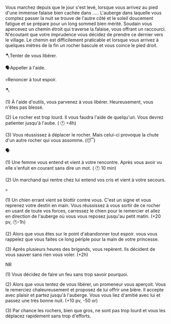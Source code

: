 Vous marchez depuis que le jour s'est levé, lorsque vous arrivez au pied d'une immense falaise bien cachée dans ..... L'auberge dans laquelle vous comptez passer la nuit se trouve de l'autre côté et le soleil doucement fatigue et se prépare pour un long sommeil bien mérité. Soudain vous apercevez un chemin étroit qui traverse la falaise, vous offrant un raccourci. N'écoutant que votre imprudence vous décidez de prendre ce dernier vers le village. Le chemin est difficilement praticable et lorsque vous arrivez à quelques mètres de la fin un rocher bascule et vous coince le pied droit.

🪓Tenter de vous libérer.

🗣Appeller à l'aide.

💀Renoncer à tout espoir.


🪓

(1) À l'aide d'outils, vous parvenez à vous libérer. Heureusement, vous n'êtes pas blessé.

(2) Le rocher est trop lourd. Il vous faudra l'aide de quelqu'un. Vous devrez patienter jusqu'à l'aube. ( 🕐 +4h)

(3) Vous réussissez à déplacer le rocher. Mais celui-ci provoque la chute d'un autre rocher qui vous assomme. (😴)


🗣

(1) Une femme vous entend et vient à votre rencontre. Après vous avoir vu elle s'enfuit en courant sans dire un mot. ( 🕐 10 min)

(2) Un marchand qui rentre chez lui entend vos cris et vient à votre secours.


💀

(1) Un chien errant vient se blottir contre vous. C'est un signe et vous reprenez votre destin en main. Vous réussissez à vous sortir de ce rocher en usant de toute vos forces, carressez le chien pour le remercier et allez en direction de l'auberge où vous vous reposez jusqu'au petit matin. (+20 pv, 🕐-1h)

(2) Alors que vous êtes sur le point d'abandonner tout espoir. vous vous rappelez que vous faites ce long périple pour la main de votre princesse. 

(3) Après plusieurs heures des brigands, vous repèrent. Ils décident de vous sauver sans rien vous voler. (+2h)


NR

(1) Vous décidez de faire un feu sans trop savoir pourquoi.

(2) Alors que vous tentez de vous libérer, un promeneur vous aperçoit. Vous le remerciez chaleureusement et proposez de lui offrir une bière. Il accepte avec plaisir et partez jusqu'à l'auberge. Vous vous liez d'amitié avec lui et passez une très bonne nuit. (+10 pv, -50 or)

(3) Par chance les rochers, bien que gros, ne sont pas trop lourd et vous les déplacez rapidement sans trop d'efforts.
